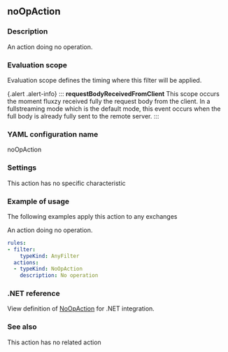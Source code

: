 ## noOpAction

### Description

An action doing no operation.

### Evaluation scope

Evaluation scope defines the timing where this filter will be applied. 

{.alert .alert-info}
:::
**requestBodyReceivedFromClient** This scope occurs the moment fluxzy received fully the request body from the client. In a fullstreaming mode which is the default mode, this event occurs when the full body is already fully sent to the remote server. 
:::

### YAML configuration name

noOpAction

### Settings

This action has no specific characteristic

### Example of usage

The following examples apply this action to any exchanges

An action doing no operation.

```yaml
rules:
- filter:
    typeKind: AnyFilter
  actions:
  - typeKind: NoOpAction
    description: No operation
```



### .NET reference

View definition of [NoOpAction](https://docs.fluxzy.io/api/Fluxzy.Rules.Actions.NoOpAction.html) for .NET integration.

### See also

This action has no related action


